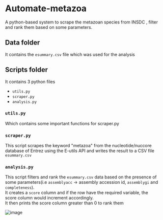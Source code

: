 # Automate-metazoa
A python-based system to scrape the metazoan species from INSDC , filter and rank them based on some parameters.  


## Data folder
It contains the `esummary.csv` file which was used for the analysis  


## Scripts folder
It contains 3 python files
* `utils.py`
* `scraper.py`
* `analysis.py`


### `utils.py` 
Which contains some important functions for scraper.py  


### `scraper.py`  
This script scrapes the keyword "metazoa" from the nucleotide/nuccore database
of Entrez using the E-utils API and writes the result to a CSV file `esummary.csv`



### `analysis.py`  
This script filters and rank the `esummary.csv` data based on the presence of some parameters(i.e `assemblyacc` -> assembly accession id, `assemblygi` and `completeness`).  
 It creates a `score` column and if the row have the required variable, the score column would increment accordingly.  
 It then prints the score column greater than 0 to rank them 

![image](https://user-images.githubusercontent.com/109805657/228125892-0adffc14-3d28-47a1-ac6f-90f8254f62fa.png)
